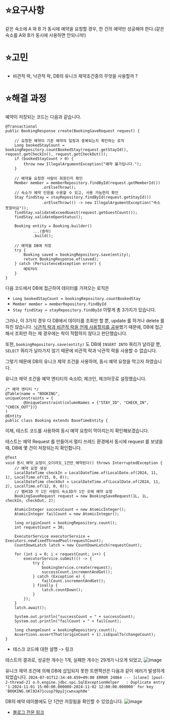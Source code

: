 # ⭐요구사항
같은 숙소에 A 와 B 가 동시에 예약을 요청할 경우, 한 건의 예약만 성공해야 한다.(같은 숙소를 A와 B가 동시에 사용하면 안되니까!)
# ⭐고민
* 비관적 락, 낙관적 락, DB의 유니크 제약조건중의 무엇을 사용할까 ?
# ⭐해결 과정
예약이 저장되는 코드는 다음과 같습니다.
```
@Transactional
public BookingResponse create(BookingSaveRequest request) {

    // 요청한 예약이 기존 예약의 일정과 중복되는지 확인하는 로직
    Long bookedStayCount = bookingRepository.countBookedStay(request.getStayId(), request.getCheckIn(), request.getCheckOut());
    if (bookedStayCount > 0) {
        throw new IllegalArgumentException("예약 불가입니다.");
    }

    // 예약을 요청한 사람이 회원인지 확인
    Member member = memberRepository.findById(request.getMemberId())
                .orElseThrow();
    // 숙소가 예약 인원을 수용할 수 있고, 사용 가능한지 확인
    Stay findStay = stayRepository.findById(request.getStayId())
                .orElseThrow(() -> new IllegalArgumentException("숙소 못찾아요"));
    findStay.validateExceedGuest(request.getGuestCount());
    findStay.validateOpenStatus();

    Booking entity = Booking.builder()
            ...(중략)
            .build();

    // 예약을 DB에 저장
    try {
        Booking saved = bookingRepository.save(entity);
        return BookingResponse.of(saved);
    } catch (PersistenceException error) {
        예외처리
    }
}
```
다음 코드에서 DB에 접근하여 데이터를 가져오는 로직은
* `Long bookedStayCount = bookingRepository.countBookedStay`
* `Member member = memberRepository.findById`
* `Stay findStay = stayRepository.findById`
  이렇게 총 3가지가 있습니다.

그러나, 이 3가지 경우 다 DB에서 데이터를 조회만 할 뿐, update 를 하거나 delete 를 하진 않습니다.
[낙관적 락과 비관적 락을 언제 사용할지를 공부](https://dkswhdgur246.tistory.com/44)했기 때문에,
DB에 접근해서 조회만 하는 제 경우에는 락이 적합하지 않다고 판단했습니다.

또한, `bookingRepository.save(entity)` 도 DB에 `INSERT INTO` 쿼리가 날라갈 뿐, `SELECT` 쿼리가 날라가지 않기 때문에
비관적 락과 낙관적 락을 사용할 수 없습니다.

그렇기 때문에 DB의 유니크 제약 조건을 사용하여, 동시 예약 요청을 막고자 하였습니다.

유니크 제약 조건을 예약 엔티티의 숙소ID, 체크인, 체크아웃로 설정했습니다.
```
/* 예약 엔티티 */
@Table(name = "BOOKING",
uniqueConstraints = {
        @UniqueConstraint(columnNames = {"STAY_ID", "CHECK_IN", "CHECK_OUT"})}
)
@Entity
public class Booking extends BaseTimeEntity {
```

이제, 테스트 코드를 사용하여 동시 예약 요청이 막아지는지 확인해보겠습니다.

테스트는 예약 Request 를 만들어서 멀티 쓰레드 환경에서 동시에 request 를 보냈을 때, DB에 몇 건이 저장되는지 확인합니다.
```
@Test
void 동시_예약_요청이_오더라도_1건만_예약된다() throws InterruptedException {
    // 예약 요청 생성
    LocalDateTime checkIn = LocalDateTime.of(LocalDate.of(2024, 11, 1), LocalTime.of(15, 0, 0));
    LocalDateTime checkOut = LocalDateTime.of(LocalDate.of(2024, 11, 2), LocalTime.of(12, 0, 0));
    // 멤버ID 가 1인 사람이 숙소ID가 1인 곳에 예약 요청
    BookingSaveRequest request = new BookingSaveRequest(1L, 1L, checkIn, checkOut, 2);

    AtomicInteger successCount = new AtomicInteger();
    AtomicInteger failCount = new AtomicInteger();

    long originCount = bookingRepository.count();
    int requestCount = 30;

    ExecutorService executorService = Executors.newFixedThreadPool(requestCount);
    CountDownLatch latch = new CountDownLatch(requestCount);

    for (int i = 0; i < requestCount; i++) {
        executorService.submit(() -> {
            try {
                bookingService.create(request);
                successCount.incrementAndGet();
            } catch (Exception e) {
                failCount.incrementAndGet();
            } finally {
                latch.countDown();
            }
        });
    }
    latch.await();

    System.out.println("successCount = " + successCount);
    System.out.println("failCount = " + failCount);

    long changeCount = bookingRepository.count();
    Assertions.assertThat(originCount + 1).isEqualTo(changeCount);
}
```
* 테스크 코드에 대한 설명 -> 링크

테스트의 결과로, 성공한 개수는 1개, 실패한 개수는 29개가 나오게 되었고,
![image](https://github.com/jonghyeok-97/TIL/assets/136168660/cc0b555d-c761-43bb-8b3b-759fbd5c4589)

유니크 제약 조건에 의해 DB에 삽입되지 못한 트랜잭션은 다음과 같이 에러가 발생하게 되었습니다.
`2024-07-01T12:34:40.659+09:00 ERROR 24864 --- [clone] [pool-2-thread-2] o.h.engine.jdbc.spi.SqlExceptionHelper   : Duplicate entry '1-2024-11-01 15:00:00.000000-2024-11-02 12:00:00.000000' for key 'BOOKING.UKl92471cusp79py2jcwnxaph0e'`

DB의 예약 테이블에도 단 1건만 저장됨을 확인할 수 있었습니다.
![image](https://github.com/jonghyeok-97/TIL/assets/136168660/b31113f0-2e97-432b-a80d-f5552dd8b100)

* [블로그 전문 링크](https://dkswhdgur246.tistory.com/46)